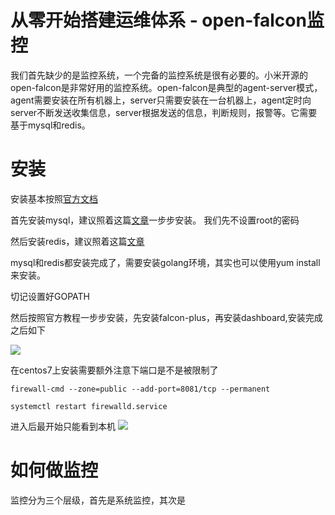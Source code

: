 # 从零开始搭建运维体系 - open-falcon监控

我们首先缺少的是监控系统，一个完备的监控系统是很有必要的。小米开源的open-falcon是非常好用的监控系统。open-falcon是典型的agent-server模式，agent需要安装在所有机器上，server只需要安装在一台机器上，agent定时向server不断发送收集信息，server根据发送的信息，判断规则，报警等。它需要基于mysql和redis。

# 安装

安装基本按照[官方文档](https://github.com/open-falcon/falcon-plus)

首先安装mysql，建议照着这篇[文章](https://linode.com/docs/databases/mysql/how-to-install-mysql-on-centos-7/)一步步安装。
我们先不设置root的密码

然后安装redis，建议照着这篇[文章](http://sharadchhetri.com/2014/10/04/install-redis-server-centos-7-rhel-7/)

mysql和redis都安装完成了，需要安装golang环境，其实也可以使用yum install来安装。

切记设置好GOPATH

然后按照官方教程一步步安装，先安装falcon-plus，再安装dashboard,安装完成之后如下

![](http://tuchuang.funaio.cn/18-11-13/93911411.jpg)

在centos7上安装需要额外注意下端口是不是被限制了
```
firewall-cmd --zone=public --add-port=8081/tcp --permanent

systemctl restart firewalld.service
```
进入后最开始只能看到本机
![](http://tuchuang.funaio.cn/18-11-13/21279886.jpg)

# 如何做监控

监控分为三个层级，首先是系统监控，其次是
